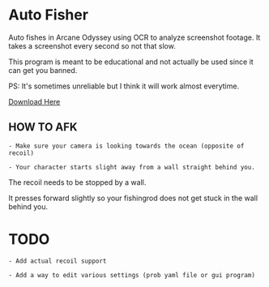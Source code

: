 # Auto Fisher

Auto fishes in Arcane Odyssey using OCR to analyze screenshot footage.
It takes a screenshot every second so not that slow.

This program is meant to be educational and not actually be used since it can get you banned.

PS: It's sometimes unreliable but I think it will work almost everytime.

[Download Here](https://github.com/bik-u/ao-ocr-autofisher/releases)

## HOW TO AFK

    - Make sure your camera is looking towards the ocean (opposite of recoil)

    - Your character starts slight away from a wall straight behind you.

The recoil needs to be stopped by a wall.

It presses forward slightly so your fishingrod does not get stuck in the wall behind you.

# TODO

    - Add actual recoil support
    
    - Add a way to edit various settings (prob yaml file or gui program)
